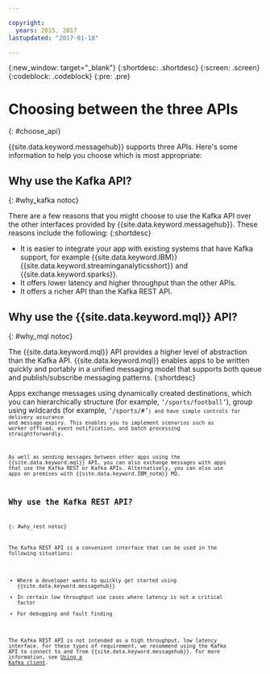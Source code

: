 ```yaml
---

copyright:
  years: 2015, 2017
lastupdated: "2017-01-18"

---
```


{:new_window: target="_blank"}
{:shortdesc: .shortdesc}
{:screen: .screen}
{:codeblock: .codeblock}
{:pre: .pre}

# Choosing between the three APIs
{: #choose_api}

{{site.data.keyword.messagehub}} supports three APIs. Here's some information to help you choose which is most appropriate:

## Why use the Kafka API?
{: #why_kafka notoc}

There are a few reasons that you might choose to use the Kafka API over the other interfaces provided by {{site.data.keyword.messagehub}}. These reasons include the following:
{:shortdesc}


* It is easier to integrate your app with existing systems that have Kafka support, for example {{site.data.keyword.IBM}} {{site.data.keyword.streaminganalyticsshort}} and {{site.data.keyword.sparks}}.
* It offers lower latency and higher throughput than the other APIs.
* It offers a richer API than the Kafka REST API.


## Why use the {{site.data.keyword.mql}} API?
{: #why_mql notoc}

The {{site.data.keyword.mql}} API provides a higher
level of abstraction than the Kafka API. {{site.data.keyword.mql}} enables apps to be written quickly and portably in a unified messaging model that supports both queue and publish/subscribe messaging patterns. 
{:shortdesc}

Apps exchange messages using dynamically created
destinations, which you can hierarchically structure (for example, <code>‘/sports/football’</code>), group using wildcards (for example,
<code>‘/sports/#’<code>) and have simple controls for delivery assurance and message expiry.
This enables you to implement scenarios such as worker offload, event notification, and batch processing straightforwardly.

As well as sending messages between other apps using the {{site.data.keyword.mql}} API, you can also exchange messages with apps that use the Kafka REST or Kafka APIs. Alternatively, you can also use apps on premises with {{site.data.keyword.IBM_notm}} MQ.


## Why use the Kafka REST API?
{: #why_rest notoc}

The Kafka REST API is a convenient interface that can be used in the following situations:  

* Where a developer wants to quickly get started using {{site.data.keyword.messagehub}}
* In certain low throughput use cases where latency is not a critical factor
* For debugging and fault finding

The Kafka REST API is not intended as a high throughput, low latency interface. ​For these types of requirement, we recommend using the Kafka API to connect to and from {{site.data.keyword.messagehub}}. For more information, see [Using a Kafka client](/docs/services/MessageHub/messagehub050.html#kafka_client).








